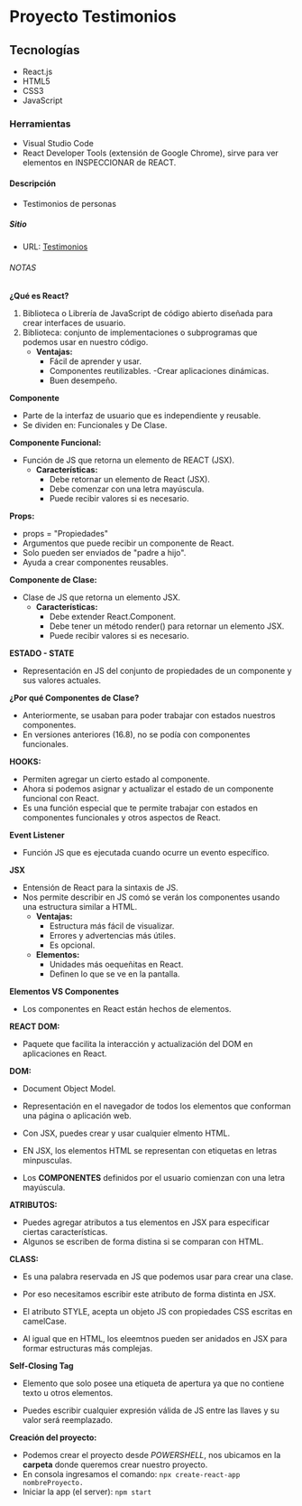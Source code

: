 # Proyecto Testimonios

## Tecnologías
- React.js
- HTML5
- CSS3
- JavaScript

### Herramientas
- Visual Studio Code
- React Developer Tools (extensión de Google Chrome), sirve para ver elementos en INSPECCIONAR de REACT.

#### Descripción
- Testimonios de personas

##### Sitio
- URL: [Testimonios](https://testificacion.netlify.app/)

###### NOTAS
**¿Qué es React?**
1. Biblioteca o Librería de JavaScript de código abierto diseñada para crear interfaces de usuario.
1. Biblioteca: conjunto de implementaciones o subprogramas que podemos usar en nuestro código.
    - **Ventajas:**
        - Fácil de aprender y usar.
        - Componentes reutilizables.
        -Crear aplicaciones dinámicas.
        - Buen desempeño.

**Componente**
- Parte de la interfaz de usuario que es independiente y reusable.
- Se dividen en: Funcionales y De Clase.

**Componente Funcional:**
- Función de JS que retorna un elemento de REACT (JSX).
    - **Características:**
        - Debe retornar un elemento de React (JSX).
        - Debe comenzar con una letra mayúscula.
        - Puede recibir valores si es necesario.

**Props:**
- props = "Propiedades"
- Argumentos que puede recibir un componente de React.
- Solo pueden ser enviados de "padre a hijo".
- Ayuda a crear componentes reusables.

**Componente de Clase:**
- Clase de JS que retorna un elemento JSX.
    - **Características:**
        - Debe extender React.Component.
        - Debe tener un método render() para retornar un elemento JSX.
        - Puede recibir valores si es necesario.

**ESTADO - STATE**
- Representación en JS del conjunto de propiedades de un componente y sus valores actuales.

**¿Por qué Componentes de Clase?**
- Anteriormente, se usaban para poder trabajar con estados nuestros componentes.
- En versiones anteriores (16.8), no se podía con componentes funcionales.

**HOOKS:**
- Permiten agregar un cierto estado al componente.
- Ahora si podemos asignar y actualizar el estado de un componente funcional con React.
- Es una función especial que te permite trabajar con estados en componentes funcionales y otros aspectos de React.

**Event Listener**
- Función JS que es ejecutada cuando ocurre un evento específico.

**JSX**
- Entensión de React para la sintaxis de JS.
- Nos permite describir en JS comó se verán los componentes usando una estructura similar a HTML.
    - **Ventajas:**
        - Estructura más fácil de visualizar.
        - Errores y advertencias más útiles.
        - Es opcional.
    - **Elementos:**
        - Unidades más oequeñitas en React.
        - Definen lo que se ve en la pantalla.

**Elementos VS Componentes**
- Los componentes en React están hechos de elementos.

**REACT DOM:**
- Paquete que facilita la interacción y actualización del DOM en aplicaciones en React.

**DOM:**
- Document Object Model.
- Representación en el navegador de todos los elementos que conforman una página o aplicación web.

- Con JSX, puedes crear y usar cualquier elmento HTML.
- EN JSX, los elementos HTML se representan con etiquetas en letras minpusculas.

- Los **COMPONENTES** definidos por el usuario comienzan con una letra mayúscula.

**ATRIBUTOS:**
- Puedes agregar atributos a tus elementos en JSX para especificar ciertas características.
- Algunos se escriben de forma distina si se comparan con HTML.

**CLASS:**
- Es una palabra reservada en JS que podemos usar para crear una clase.
- Por eso necesitamos escribir este atributo de forma distinta en JSX.

- El atributo STYLE, acepta un objeto JS con propiedades CSS escritas en camelCase.

- Al igual que en HTML, los eleemtnos pueden ser anidados en JSX para formar estructuras más complejas.

**Self-Closing Tag**
- Elemento que solo posee una etiqueta de apertura ya que no contiene texto u otros elementos.

- Puedes escribir cualquier expresión válida de JS entre las llaves y su valor será reemplazado.

**Creación del proyecto:**
- Podemos crear el proyecto desde _POWERSHELL_, nos ubicamos en la **carpeta** donde queremos crear nuestro proyecto.
- En consola ingresamos el comando: `npx create-react-app nombreProyecto.`
- Iniciar la app (el server): `npm start`

<!-- 
## Getting Started with Create React App

This project was bootstrapped with [Create React App](https://github.com/facebook/create-react-app).

## Available Scripts

In the project directory, you can run:

### `npm start`

Runs the app in the development mode.\
Open [http://localhost:3000](http://localhost:3000) to view it in your browser.

The page will reload when you make changes.\
You may also see any lint errors in the console.

### `npm test`

Launches the test runner in the interactive watch mode.\
See the section about [running tests](https://facebook.github.io/create-react-app/docs/running-tests) for more information.

### `npm run build`

Builds the app for production to the `build` folder.\
It correctly bundles React in production mode and optimizes the build for the best performance.

The build is minified and the filenames include the hashes.\
Your app is ready to be deployed!

See the section about [deployment](https://facebook.github.io/create-react-app/docs/deployment) for more information.

### `npm run eject`

**Note: this is a one-way operation. Once you `eject`, you can't go back!**

If you aren't satisfied with the build tool and configuration choices, you can `eject` at any time. This command will remove the single build dependency from your project.

Instead, it will copy all the configuration files and the transitive dependencies (webpack, Babel, ESLint, etc) right into your project so you have full control over them. All of the commands except `eject` will still work, but they will point to the copied scripts so you can tweak them. At this point you're on your own.

You don't have to ever use `eject`. The curated feature set is suitable for small and middle deployments, and you shouldn't feel obligated to use this feature. However we understand that this tool wouldn't be useful if you couldn't customize it when you are ready for it.

## Learn More

You can learn more in the [Create React App documentation](https://facebook.github.io/create-react-app/docs/getting-started).

To learn React, check out the [React documentation](https://reactjs.org/).

### Code Splitting

This section has moved here: [https://facebook.github.io/create-react-app/docs/code-splitting](https://facebook.github.io/create-react-app/docs/code-splitting)

### Analyzing the Bundle Size

This section has moved here: [https://facebook.github.io/create-react-app/docs/analyzing-the-bundle-size](https://facebook.github.io/create-react-app/docs/analyzing-the-bundle-size)

### Making a Progressive Web App

This section has moved here: [https://facebook.github.io/create-react-app/docs/making-a-progressive-web-app](https://facebook.github.io/create-react-app/docs/making-a-progressive-web-app)

### Advanced Configuration

This section has moved here: [https://facebook.github.io/create-react-app/docs/advanced-configuration](https://facebook.github.io/create-react-app/docs/advanced-configuration)

### Deployment

This section has moved here: [https://facebook.github.io/create-react-app/docs/deployment](https://facebook.github.io/create-react-app/docs/deployment)

### `npm run build` fails to minify

This section has moved here: [https://facebook.github.io/create-react-app/docs/troubleshooting#npm-run-build-fails-to-minify](https://facebook.github.io/create-react-app/docs/troubleshooting#npm-run-build-fails-to-minify) -->

